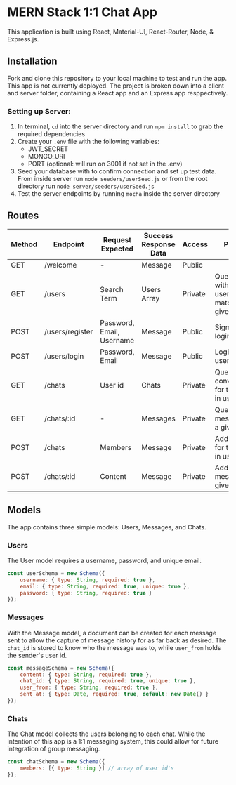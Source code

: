 # MERN Stack 1:1 Chat App

This application is built using React, Material-UI, React-Router, Node, & Express.js.

## Installation

Fork and clone this repository to your local machine to test and run the app. This app is not currently deployed.
The project is broken down into a client and server folder, containing a React app and an Express app resppectively.

### Setting up Server:

1. In terminal, `cd` into the server directory and run `npm install` to grab the required dependencies
2. Create your `.env` file with the following variables:
    - JWT_SECRET
    - MONGO_URI
    - PORT (optional: will run on 3001 if not set in the .env)
3. Seed your database with to confirm connection and set up test data. From inside server run `node seeders/userSeed.js` or from the root directory run `node server/seeders/userSeed.js`
4. Test the server endpoints by running `mocha` inside the server directory

## Routes

| Method | Endpoint        | Request Expected          | Success Response Data | Access  | Purpose                                           |
| ------ | --------------- | ------------------------- | --------------------- | ------- | ------------------------------------------------- |
| GET    | /welcome        | -                         | Message               | Public  |                                                   |
| GET    | /users          | Search Term               | Users Array           | Private | Query users with username matching a given string |
| POST   | /users/register | Password, Email, Username | Message               | Public  | Signup and login a user                           |
| POST   | /users/login    | Password, Email           | Message               | Public  | Login in a user                                   |
| GET    | /chats          | User id                   | Chats                 | Private | Query all conversations for the logged in user    |
| GET    | /chats/:id      | -                         | Messages              | Private | Query all messages for a given chat               |
| POST   | /chats          | Members                   | Message               | Private | Add a chat for the logged in user                 |
| POST   | /chats/:id      | Content                   | Message               | Private | Add a message to a given chat                     |

## Models

The app contains three simple models: Users, Messages, and Chats.

### Users

The User model requires a username, password, and unique email.

```js
const userSchema = new Schema({
    username: { type: String, required: true },
    email: { type: String, required: true, unique: true },
    password: { type: String, required: true }
});
```

### Messages

With the Message model, a document can be created for each message sent to allow the capture of message history for as far back as desired. The `chat_id` is stored to know who the message was to, while `user_from` holds the sender's user id.

```js
const messageSchema = new Schema({
    content: { type: String, required: true },
    chat_id: { type: String, required: true, unique: true },
    user_from: { type: String, required: true },
    sent_at: { type: Date, required: true, default: new Date() }
});
```

### Chats

The Chat model collects the users belonging to each chat. While the intention of this app is a 1:1 messaging system, this could allow for future integration of group messaging.

```js
const chatSchema = new Schema({
    members: [{ type: String }] // array of user id's
});
```
